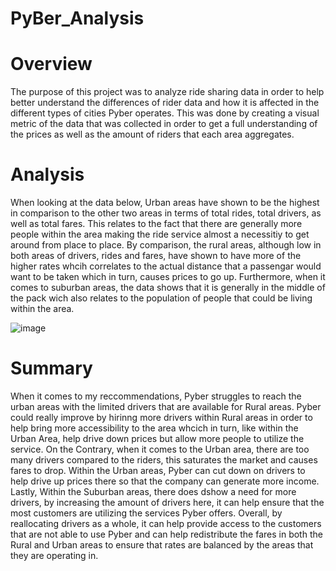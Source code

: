 # PyBer_Analysis

# Overview
  The purpose of this project was to analyze ride sharing data in order to help better understand the differences of rider data and how it is affected in the different
  types of cities Pyber operates. This was done by creating a visual metric of the data that was collected in order to get a full understanding of the prices as well
  as the amount of riders that each area aggregates.
  
# Analysis
  When looking at the data below, Urban areas have shown to be the highest in comparison to the other two areas in terms of total rides, total drivers, as well as 
  total fares. This relates to the fact that there are generally more people within the area making the ride service almost a necessitiy to get around from place to 
  place. By comparison, the rural areas, although low in both areas of drivers, rides and fares, have shown to have more of the higher rates whcih correlates to the
  actual distance that a passengar would want to be taken which in turn, causes prices to go up. Furthermore, when it comes to suburban areas, the data shows that it
  is generally in the middle of the pack wich also relates to the population of people that could be living within the area.

![image](https://user-images.githubusercontent.com/101299252/168490654-a5b73307-13ad-43b8-9ae4-15a828ace606.png)


# Summary
  When it comes to my reccommendations, Pyber struggles to reach the urban areas with the limited drivers that are available for Rural areas. Pyber could really 
  improve by hirinng more drivers within Rural areas in order to help bring more accessibility to the area whcich in turn, like within the Urban Area, help drive down 
  prices but allow more people to utilize the service. On the Contrary, when it comes to the Urban area, there are too many drivers compared to the riders, this 
  saturates the market and causes fares to drop. Within the Urban areas, Pyber can cut down on drivers to help drive up prices there so that the company can 
  generate more income. Lastly, Within the Suburban areas, there does dshow a need for more drivers, by increasing the amount of drivers here, it can help ensure that 
  the most customers are utilizing the services Pyber offers. Overall, by reallocating drivers as a whole, it can help provide access to the customers that are not 
  able to use Pyber and can help redistribute the fares in both the Rural and Urban areas to ensure that rates are balanced by the areas that they are operating in.
